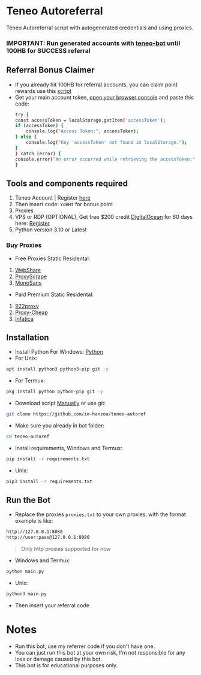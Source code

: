 # Teneo Autoreferral
Teneo Autoreferral script with autogenerated credentials and using proxies.
### IMPORTANT: Run generated accounts with [teneo-bot](https://github.com/im-hanzou/teneo-bot) until 100HB for SUCCESS referral
## Referral Bonus Claimer
- If you already hit 100HB for referral accounts, you can claim point rewards use this [script](https://gist.github.com/im-hanzou/c1734e09f58d94a3f6b464c7d2c07add)
- Get your main account token, [open your browser console](https://www.youtube.com/watch?v=nFFKnWw-_Ys&pp=ygUiaG93IHRvIG9wZW4gYnJvd3NlciBjb25zb2xlIGNocm9tZQ%3D%3D) and paste this code:
    ```bash
    try {
    const accessToken = localStorage.getItem('accessToken');
    if (accessToken) {
        console.log("Access Token:", accessToken);
    } else {
        console.log("Key 'accessToken' not found in localStorage.");
    }
    } catch (error) {
    console.error("An error occurred while retrieving the accessToken:", error);
    }
    ```
## Tools and components required
1. Teneo Account | Register [here](https://dashboard.teneo.pro/auth/signup)
2. Then insert code: ``YdHHt`` for bonus point
3. Proxies
4. VPS or RDP (OPTIONAL), Get free $200 credit [DigitalOcean](https://m.do.co/c/3f132e0f7e13) for 60 days here: [Register](https://m.do.co/c/3f132e0f7e13)
5. Python version 3.10 or Latest
### Buy Proxies
- Free Proxies Static Residental: 
1. [WebShare](https://www.webshare.io/?referral_code=p7k7whpdu2jg)
2. [ProxyScrape](https://proxyscrape.com/?ref=odk1mmj)
3. [MonoSans](https://github.com/monosans/proxy-list)
- Paid Premium Static Residental:
1. [922proxy](https://www.922proxy.com/register?inviter_code=d03d4fed)
2. [Proxy-Cheap](https://app.proxy-cheap.com/r/JysUiH)
3. [Infatica](https://dashboard.infatica.io/aff.php?aff=544)
## Installation
- Install Python For Windows: [Python](https://www.python.org/ftp/python/3.13.0/python-3.13.0-amd64.exe)
- For Unix:
```bash
apt install python3 python3-pip git -y
```
- For Termux:
```bash
pkg install python python-pip git -y
```
- Download script [Manually](https://github.com/im-hanzou/teneo-autoref/archive/refs/heads/main.zip) or use git:
```bash
git clone https://github.com/im-hanzou/teneo-autoref
```
- Make sure you already in bot folder:
```bash
cd teneo-autoref
```
- Install requirements, Windows and Termux:
```bash
pip install -r requirements.txt
```
- Unix:
```bash
pip3 install -r requirements.txt
```
## Run the Bot
- Replace the proxies ```proxies.txt``` to your own proxies, with the format example is like:
```bash
http://127.0.0.1:8080
http://user:pass@127.0.0.1:8080
```
>Only http proxies supported for now
- Windows and Termux:
```bash
python main.py
```
- Unix:
```bash
python3 main.py
```
- Then insert your referral code
# Notes
- Run this bot, use my referrer code if you don't have one.
- You can just run this bot at your own risk, I'm not responsible for any loss or damage caused by this bot.
- This bot is for educational purposes only.
